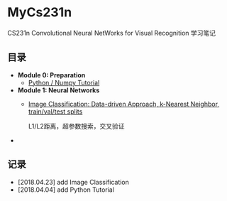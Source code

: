 # MyCs231n
CS231n Convolutional Neural NetWorks for Visual Recognition 学习笔记

## 目录

- **Module 0: Preparation**
  - [Python / Numpy Tutorial](./Modules/Python_NumpyTutorial.md)
- **Module 1: Neural Networks**
  - [Image Classification: Data-driven Approach, k-Nearest Neighbor, train/val/test splits](./Modules/Classification.md)

    L1/L2距离，超参数搜索，交叉验证
- ​


## 记录

- [2018.04.23] add Image Classification
- [2018.04.04] add Python Tutorial